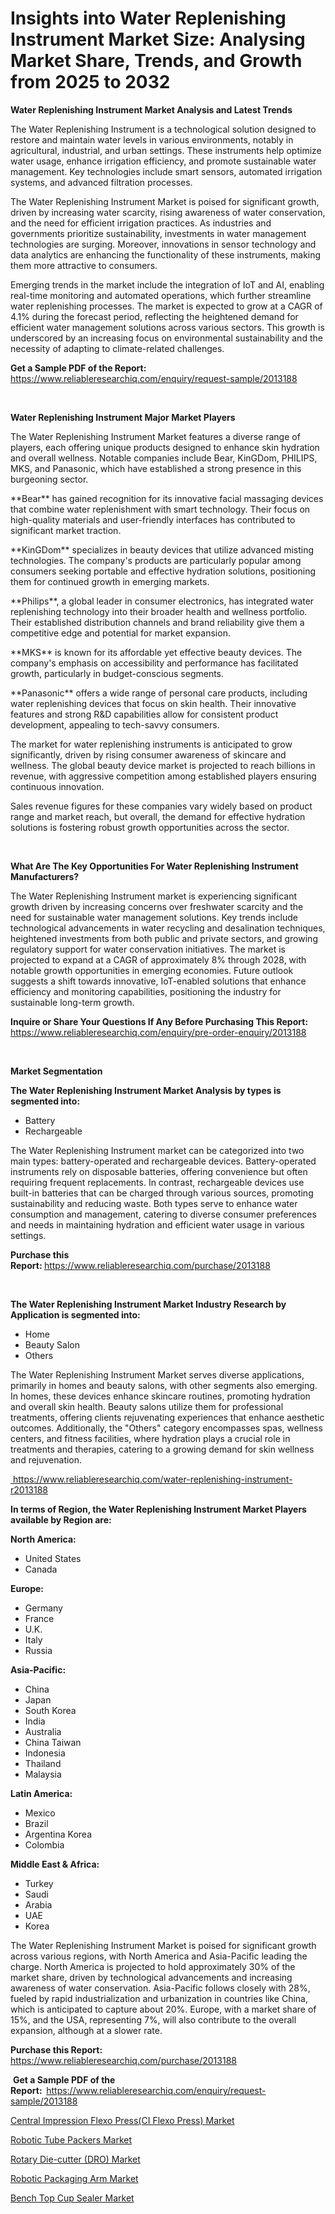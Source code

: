 <p><h1>Insights into Water Replenishing Instrument Market Size: Analysing Market Share, Trends, and Growth from 2025 to 2032</h1></p><p><strong>Water Replenishing Instrument Market Analysis and Latest Trends</strong></p>
<p><p>The Water Replenishing Instrument is a technological solution designed to restore and maintain water levels in various environments, notably in agricultural, industrial, and urban settings. These instruments help optimize water usage, enhance irrigation efficiency, and promote sustainable water management. Key technologies include smart sensors, automated irrigation systems, and advanced filtration processes.</p><p>The Water Replenishing Instrument Market is poised for significant growth, driven by increasing water scarcity, rising awareness of water conservation, and the need for efficient irrigation practices. As industries and governments prioritize sustainability, investments in water management technologies are surging. Moreover, innovations in sensor technology and data analytics are enhancing the functionality of these instruments, making them more attractive to consumers.</p><p>Emerging trends in the market include the integration of IoT and AI, enabling real-time monitoring and automated operations, which further streamline water replenishing processes. The market is expected to grow at a CAGR of 4.1% during the forecast period, reflecting the heightened demand for efficient water management solutions across various sectors. This growth is underscored by an increasing focus on environmental sustainability and the necessity of adapting to climate-related challenges.</p></p>
<p><strong>Get a Sample PDF of the Report:&nbsp;</strong> <a href="https://www.reliableresearchiq.com/enquiry/request-sample/2013188?utm_campaign=114&utm_medium=2&utm_source=Github&utm_content=ia&utm_term=28022025&utm_id=water-replenishing-instrument">https://www.reliableresearchiq.com/enquiry/request-sample/2013188</a></p>
<p>&nbsp;</p>
<p><strong>Water Replenishing Instrument Major Market Players</strong></p>
<p><p>The Water Replenishing Instrument Market features a diverse range of players, each offering unique products designed to enhance skin hydration and overall wellness. Notable companies include Bear, KinGDom, PHILIPS, MKS, and Panasonic, which have established a strong presence in this burgeoning sector.</p><p>**Bear** has gained recognition for its innovative facial massaging devices that combine water replenishment with smart technology. Their focus on high-quality materials and user-friendly interfaces has contributed to significant market traction.</p><p>**KinGDom** specializes in beauty devices that utilize advanced misting technologies. The company's products are particularly popular among consumers seeking portable and effective hydration solutions, positioning them for continued growth in emerging markets.</p><p>**Philips**, a global leader in consumer electronics, has integrated water replenishing technology into their broader health and wellness portfolio. Their established distribution channels and brand reliability give them a competitive edge and potential for market expansion.</p><p>**MKS** is known for its affordable yet effective beauty devices. The company's emphasis on accessibility and performance has facilitated growth, particularly in budget-conscious segments.</p><p>**Panasonic** offers a wide range of personal care products, including water replenishing devices that focus on skin health. Their innovative features and strong R&D capabilities allow for consistent product development, appealing to tech-savvy consumers.</p><p>The market for water replenishing instruments is anticipated to grow significantly, driven by rising consumer awareness of skincare and wellness. The global beauty device market is projected to reach billions in revenue, with aggressive competition among established players ensuring continuous innovation.</p><p>Sales revenue figures for these companies vary widely based on product range and market reach, but overall, the demand for effective hydration solutions is fostering robust growth opportunities across the sector.</p></p>
<p>&nbsp;</p>
<p><strong>What Are The Key Opportunities For Water Replenishing Instrument Manufacturers?</strong></p>
<p><p>The Water Replenishing Instrument market is experiencing significant growth driven by increasing concerns over freshwater scarcity and the need for sustainable water management solutions. Key trends include technological advancements in water recycling and desalination techniques, heightened investments from both public and private sectors, and growing regulatory support for water conservation initiatives. The market is projected to expand at a CAGR of approximately 8% through 2028, with notable growth opportunities in emerging economies. Future outlook suggests a shift towards innovative, IoT-enabled solutions that enhance efficiency and monitoring capabilities, positioning the industry for sustainable long-term growth.</p></p>
<p><strong>Inquire or Share Your Questions If Any Before Purchasing This Report:</strong> <a href="https://www.reliableresearchiq.com/enquiry/pre-order-enquiry/2013188?utm_campaign=114&utm_medium=2&utm_source=Github&utm_content=ia&utm_term=28022025&utm_id=water-replenishing-instrument">https://www.reliableresearchiq.com/enquiry/pre-order-enquiry/2013188</a></p>
<p>&nbsp;</p>
<p><strong>Market Segmentation</strong></p>
<p><strong>The Water Replenishing Instrument Market Analysis by types is segmented into:</strong></p>
<p><ul><li>Battery</li><li>Rechargeable</li></ul></p>
<p><p>The Water Replenishing Instrument market can be categorized into two main types: battery-operated and rechargeable devices. Battery-operated instruments rely on disposable batteries, offering convenience but often requiring frequent replacements. In contrast, rechargeable devices use built-in batteries that can be charged through various sources, promoting sustainability and reducing waste. Both types serve to enhance water consumption and management, catering to diverse consumer preferences and needs in maintaining hydration and efficient water usage in various settings.</p></p>
<p><strong>Purchase this Report:&nbsp;</strong><a href="https://www.reliableresearchiq.com/purchase/2013188?utm_campaign=114&utm_medium=2&utm_source=Github&utm_content=ia&utm_term=28022025&utm_id=water-replenishing-instrument">https://www.reliableresearchiq.com/purchase/2013188</a></p>
<p>&nbsp;</p>
<p><strong>The Water Replenishing Instrument Market Industry Research by Application is segmented into:</strong></p>
<p><ul><li>Home</li><li>Beauty Salon</li><li>Others</li></ul></p>
<p><p>The Water Replenishing Instrument Market serves diverse applications, primarily in homes and beauty salons, with other segments also emerging. In homes, these devices enhance skincare routines, promoting hydration and overall skin health. Beauty salons utilize them for professional treatments, offering clients rejuvenating experiences that enhance aesthetic outcomes. Additionally, the "Others" category encompasses spas, wellness centers, and fitness facilities, where hydration plays a crucial role in treatments and therapies, catering to a growing demand for skin wellness and rejuvenation.</p></p>
<p><a href="https://www.reliableresearchiq.com/water-replenishing-instrument-r2013188?utm_campaign=114&utm_medium=2&utm_source=Github&utm_content=ia&utm_term=28022025&utm_id=water-replenishing-instrument">&nbsp;https://www.reliableresearchiq.com/water-replenishing-instrument-r2013188</a></p>
<p><strong>In terms of Region, the Water Replenishing Instrument Market Players available by Region are:</strong></p>
<p>
    <p> <strong> North America: </strong>
        <ul>
            <li>United States</li>
            <li>Canada</li>
        </ul>
        </p> 
    <p> <strong> Europe: </strong>
        <ul>
            <li>Germany</li>
            <li>France</li>
            <li>U.K.</li>
            <li>Italy</li>
            <li>Russia</li>
        </ul>
        </p> 
    <p> <strong> Asia-Pacific: </strong>
        <ul>
            <li>China</li>
            <li>Japan</li>
            <li>South Korea</li>
            <li>India</li>
            <li>Australia</li>
            <li>China Taiwan</li>
            <li>Indonesia</li>
            <li>Thailand</li>
            <li>Malaysia</li>
        </ul>
        </p> 
    <p> <strong> Latin America: </strong>
        <ul>
            <li>Mexico</li>
            <li>Brazil</li>
            <li>Argentina Korea</li>
            <li>Colombia</li>
        </ul>
        </p> 
    <p> <strong> Middle East & Africa: </strong>
        <ul>
            <li>Turkey</li>
            <li>Saudi</li>
            <li>Arabia</li>
            <li>UAE</li>
            <li>Korea</li>
        </ul>
    </p>
    </p>
<p><p>The Water Replenishing Instrument Market is poised for significant growth across various regions, with North America and Asia-Pacific leading the charge. North America is projected to hold approximately 30% of the market share, driven by technological advancements and increasing awareness of water conservation. Asia-Pacific follows closely with 28%, fueled by rapid industrialization and urbanization in countries like China, which is anticipated to capture about 20%. Europe, with a market share of 15%, and the USA, representing 7%, will also contribute to the overall expansion, although at a slower rate.</p></p>
<p><strong>Purchase this Report: </strong><a href="https://www.reliableresearchiq.com/purchase/2013188?utm_campaign=114&utm_medium=2&utm_source=Github&utm_content=ia&utm_term=28022025&utm_id=water-replenishing-instrument">https://www.reliableresearchiq.com/purchase/2013188</a></p>
<p>&nbsp;<strong>Get a Sample PDF of the Report:&nbsp;&nbsp;</strong><a href="https://www.reliableresearchiq.com/enquiry/request-sample/2013188?utm_campaign=114&utm_medium=2&utm_source=Github&utm_content=ia&utm_term=28022025&utm_id=water-replenishing-instrument">https://www.reliableresearchiq.com/enquiry/request-sample/2013188</a></p>
<p><strong></strong></p>
<p><p><a href="https://github.com/aletamarliay/Market-Research-Report-List-1/blob/main/central-impression-flexo-pressci-flexo-press-market.md?utm_campaign=114&utm_medium=2&utm_source=Github&utm_content=ia&utm_term=28022025&utm_id=water-replenishing-instrument">Central Impression Flexo Press(CI Flexo Press) Market</a></p><p><a href="https://github.com/biltzjusko10/Market-Research-Report-List-1/blob/main/robotic-tube-packers-market.md?utm_campaign=114&utm_medium=2&utm_source=Github&utm_content=ia&utm_term=28022025&utm_id=water-replenishing-instrument">Robotic Tube Packers Market</a></p><p><a href="https://github.com/snookhafizlp/Market-Research-Report-List-1/blob/main/rotary-die-cutter-dro-market.md?utm_campaign=114&utm_medium=2&utm_source=Github&utm_content=ia&utm_term=28022025&utm_id=water-replenishing-instrument">Rotary Die-cutter (DRO) Market</a></p><p><a href="https://github.com/dringals/Market-Research-Report-List-6/blob/main/robotic-packaging-arm-market.md?utm_campaign=114&utm_medium=2&utm_source=Github&utm_content=ia&utm_term=28022025&utm_id=water-replenishing-instrument">Robotic Packaging Arm Market</a></p><p><a href="https://github.com/mharielmesa/Market-Research-Report-List-5/blob/main/bench-top-cup-sealer-market.md?utm_campaign=114&utm_medium=2&utm_source=Github&utm_content=ia&utm_term=28022025&utm_id=water-replenishing-instrument">Bench Top Cup Sealer Market</a></p></p>